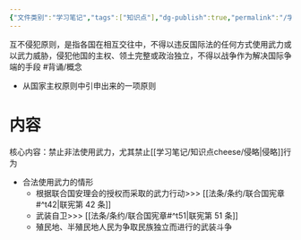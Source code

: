 ```yaml
---
{"文件类别":"学习笔记","tags":["知识点"],"dg-publish":true,"permalink":"/学习笔记/知识点cheese/互不侵犯原则/","dgPassFrontmatter":true,"created":"2024-09-25T20:08:36.126+08:00","updated":"2024-09-30T11:27:29.369+08:00"}
---
```


互不侵犯原则，是指各国在相互交往中，不得以违反国际法的任何方式使用武力或以武力威胁，侵犯他国的主权、领土完整或政治独立，不得以战争作为解决国际争端的手段 #背诵/概念 
- 从国家主权原则中引申出来的一项原则
# 内容
核心内容：禁止非法使用武力，尤其禁止[[学习笔记/知识点cheese/侵略\|侵略]]行为
- 合法使用武力的情形
	- 根据联合国安理会的授权而采取的武力行动>>> [[法条/条约/联合国宪章#^t42\|联宪第 42 条]]
	- 武装自卫>>> [[法条/条约/联合国宪章#^t51\|联宪第 51 条]]
	- 殖民地、半殖民地人民为争取民族独立而进行的武装斗争